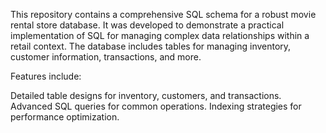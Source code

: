 This repository contains a comprehensive SQL schema for a robust movie rental store database. It was developed to demonstrate a practical implementation of SQL for managing complex data relationships within a retail context. The database includes tables for managing inventory, customer information, transactions, and more.

Features include:

Detailed table designs for inventory, customers, and transactions.
Advanced SQL queries for common operations.
Indexing strategies for performance optimization.
